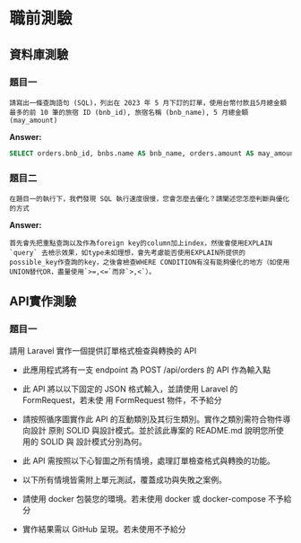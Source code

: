 # 職前測驗
## 資料庫測驗
### 題目一
`請寫出一條查詢語句 (SQL)，列出在 2023 年 5 月下訂的訂單，使用台幣付款且5月總金額最多的前 10 筆的旅宿 ID (bnb_id), 旅宿名稱 (bnb_name), 5 月總金額 (may_amount)`

**Answer:**

```sql
SELECT orders.bnb_id, bnbs.name AS bnb_name, orders.amount AS may_amount FROM orders LEFT JOIN bnbs ON orders.bnb_id = bnbs.id WHERE orders.currency = 'TWD' AND orders.create_at BETWEEN '2024-05-01' AND '2024-05-31' ORDER BY orders.amount LIMIT 10
```
### 題目二
`在題目一的執行下，我們發現 SQL 執行速度很慢，您會怎麼去優化？請闡述您怎麼判斷與優化的方式`

**Answer:**

    首先會先把重點查詢以及作為foreign key的column加上index，然後會使用EXPLAIN `query` 去檢示效果，如type未如理想，會先考慮能否使用EXPLAIN所提供的possible_key作查詢的key，之後會檢查WHERE CONDITION有沒有能夠優化的地方（如使用UNION替代OR，盡量使用`>=,<=`而非`>,<`）。
## API實作測驗
### 題目一

請用 Laravel 實作一個提供訂單格式檢查與轉換的 API

   * 此應用程式將有一支 endpoint 為 POST /api/orders 的 API 作為輸入點

   * 此 API 將以以下固定的 JSON 格式輸入，並請使用 Laravel 的 FormRequest，若未使
用 FormRequest 物件，不予給分

   * 請按照循序圖實作此 API 的互動類別及其衍生類別。實作之類別需符合物件導向設計
原則 SOLID 與設計模式。並於該此專案的 README.md 說明您所使用的 SOLID 與
設計模式分別為何。

   * 此 API 需按照以下心智圖之所有情境，處理訂單檢查格式與轉換的功能。

   * 以下所有情境皆需附上單元測試，覆蓋成功與失敗之案例。

   * 請使用 docker 包裝您的環境。若未使用 docker 或 docker-compose 不予給分

   * 實作結果需以 GitHub 呈現。若未使用不予給分


